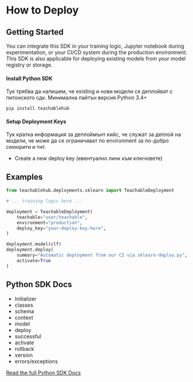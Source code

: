# <a id="how-to-deploy"></a> How to Deploy

## <a id="how-to-deploy-getting-started"></a> Getting Started

You can integrate this SDK in your training logic, Jupyter notebook during experimentation, or your CI/CD system during the production environment. This SDK is also applicable for deploying existing models from your model registry or storage.

#### Install Python SDK

Тук трябва да напишем, че existing и нови модели се деплойват с питонското сдк. Минимална пайтън версия Python 3.4+

```
pip install teachablehub
```

#### Setup Deployment Keys

Тук кратка информация за деплоймънт кийс, че служат за деплой на модели, че може да се ограничават по environment за по-добро секюрити и тнт.

- Create a new deploy key (евентуално линк към ключовете)


## <a id="how-to-deploy-examples"></a> Examples

```python
from teachablehub.deployments.sklearn import TeachableDeployment

# ... training logic here ...

deployment = TeachableDeployment(
    teachable="user/teachable",
    environment="production",
    deploy_key="your-deploy-key-here",
)

deployment.model(clf)
deployment.deploy(
    summary="Automatic deployment from our CI via sklearn-deploy.py",
    activate=True
)
```

## <a id="how-to-deploy-SDK"></a> Python SDK Docs

  - Initializer
  - classes
  - schema
  - context
  - model
  - deploy
  - successful
  - activate
  - rollback
  - version
  - errors/exceptions 

[Read the full Python SDK Docs](https://)
